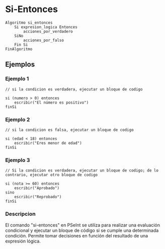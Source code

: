 # Si-Entonces

```
Algoritmo si_entonces
	Si expresion_logica Entonces
		acciones_por_verdadero
	SiNo
		acciones_por_falso
	Fin Si
FinAlgoritmo
```

## Ejemplos

### Ejemplo 1
```
// si la condicion es verdadera, ejecutar un bloque de codigo

si (numero > 0) entonces
    escribir("El número es positivo")
finSi
```
### Ejemplo 2
```
// si la condicion es falsa, ejecutar un bloque de codigo

si (edad < 18) entonces
    escribir("Eres menor de edad")
finSi
```
### Ejemplo 3
```
// Si la condicion es verdadera, ejecutar un bloque de codigo; de lo contrario, ejecutar otro bloque de codigo

si (nota >= 60) entonces
    escribir("Aprobado")
sino
    escribir("Reprobado")
finSi

```

### Descripcion

El comando "si-entonces" en PSeInt se utiliza para realizar una evaluación condicional y ejecutar un bloque de código si se cumple una determinada condición. Permite tomar decisiones en función del resultado de una expresión lógica.
